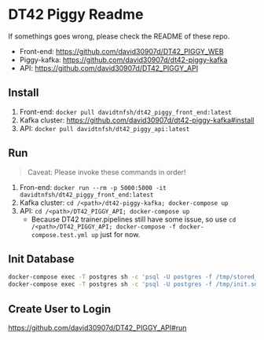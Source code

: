 # DT42 Piggy Readme

If somethings goes wrong, please check the README of these repo.

* Front-end: <https://github.com/david30907d/DT42_PIGGY_WEB>
* Piggy-kafka: <https://github.com/david30907d/dt42-piggy-kafka>
* API: <https://github.com/david30907d/DT42_PIGGY_API>

## Install

1. Front-end: `docker pull davidtnfsh/dt42_piggy_front_end:latest`
2. Kafka cluster: <https://github.com/david30907d/dt42-piggy-kafka#install>
3. API: `docker pull davidtnfsh/dt42_piggy_api:latest`

## Run

> Caveat: Please invoke these commands in order!

1. Fron-end: `docker run --rm -p 5000:5000 -it davidtnfsh/dt42_piggy_front_end:latest`
2. Kafka cluster: `cd /<path>/dt42-piggy-kafka; docker-compose up`
3. API: `cd /<path>/DT42_PIGGY_API; docker-compose up`
    * Because DT42 trainer.pipelines still have some issue, so use `cd /<path>/DT42_PIGGY_API; docker-compose -f docker-compose.test.yml up` just for now.

## Init Database

```bash
docker-compose exec -T postgres sh -c 'psql -U postgres -f /tmp/stored_procedures.sql'
docker-compose exec -T postgres sh -c 'psql -U postgres -f /tmp/init.sql'
```

## Create User to Login

<https://github.com/david30907d/DT42_PIGGY_API#run>